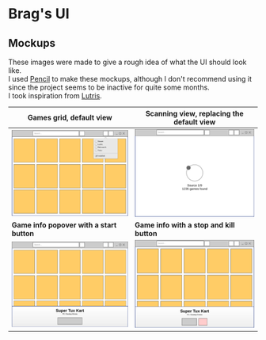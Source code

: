 # Brag's UI
## Mockups
These images were made to give a rough idea of what the UI should look like.  
I used [Pencil](https://pencil.evolus.vn/) to make these mockups, although I don't recommend using it since the project seems to be inactive for quite some months.  
I took inspiration from [Lutris](https://github.com/lutris/lutris).  

| Games grid, default view | Scanning view, replacing the default view |
| --- | --- |
| <img src="mockup1.png"> | <img src="mockup2.png"> |
| **Game info popover with a start button** | **Game info with a stop and kill button** |
| <img src="mockup3.png"> | <img src="mockup4.png"> |